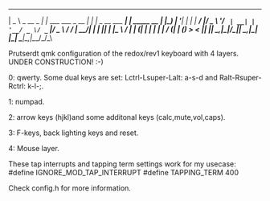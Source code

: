  ____             _                    _ _                  _
|  _ \ _ __ _   _| |_ ___  ___ _ __ __| | |_   _ __ ___  __| | _____  __
| |_) | '__| | | | __/ __|/ _ \ '__/ _` | __| | '__/ _ \/ _` |/ _ \ \/ /
|  __/| |  | |_| | |_\__ \  __/ | | (_| | |_  | | |  __/ (_| | (_) >  <
|_|   |_|   \__,_|\__|___/\___|_|  \__,_|\__| |_|  \___|\__,_|\___/_/\_\

Prutserdt qmk configuration of the redox/rev1 keyboard with 4 layers.
UNDER CONSTRUCTION! :-)

0: qwerty. Some dual keys are set: Lctrl-Lsuper-Lalt: a-s-d and 
   Ralt-Rsuper-Rctrl: k-l-;. 

1: numpad.

2: arrow keys (hjkl)and some additonal keys (calc,mute,vol,caps).

3: F-keys, back lighting keys and reset.

4: Mouse layer.

These tap interrupts and tapping term settings work for my usecase:
#define IGNORE_MOD_TAP_INTERRUPT
#define TAPPING_TERM 400

Check config.h for more information.

